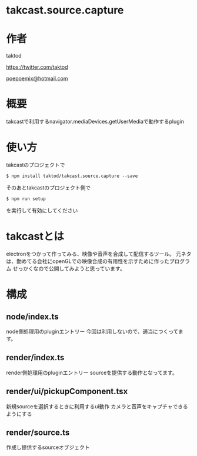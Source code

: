 # takcast.source.capture

# 作者

taktod

https://twitter.com/taktod

poepoemix@hotmail.com

# 概要

takcastで利用するnavigator.mediaDevices.getUserMediaで動作するplugin

# 使い方

takcastのプロジェクトで

```
$ npm install taktod/takcast.source.capture --save
```

そのあとtakcastのプロジェクト側で
```
$ npm run setup
```
を実行して有効にしてください

# takcastとは

electronをつかって作ってみる、映像や音声を合成して配信するツール。
元ネタは、勤めてる会社にopenGLでの映像合成の有用性を示すために作ったプログラム
せっかくなので公開してみようと思っています。

# 構成

## node/index.ts

node側処理用のpluginエントリー
今回は利用しないので、適当につくってます。

## render/index.ts

render側処理用のpluginエントリー
sourceを提供する動作となってます。

## render/ui/pickupComponent.tsx

新規sourceを選択するときに利用するui動作
カメラと音声をキャプチャできるようにする

## render/source.ts

作成し提供するsourceオブジェクト
